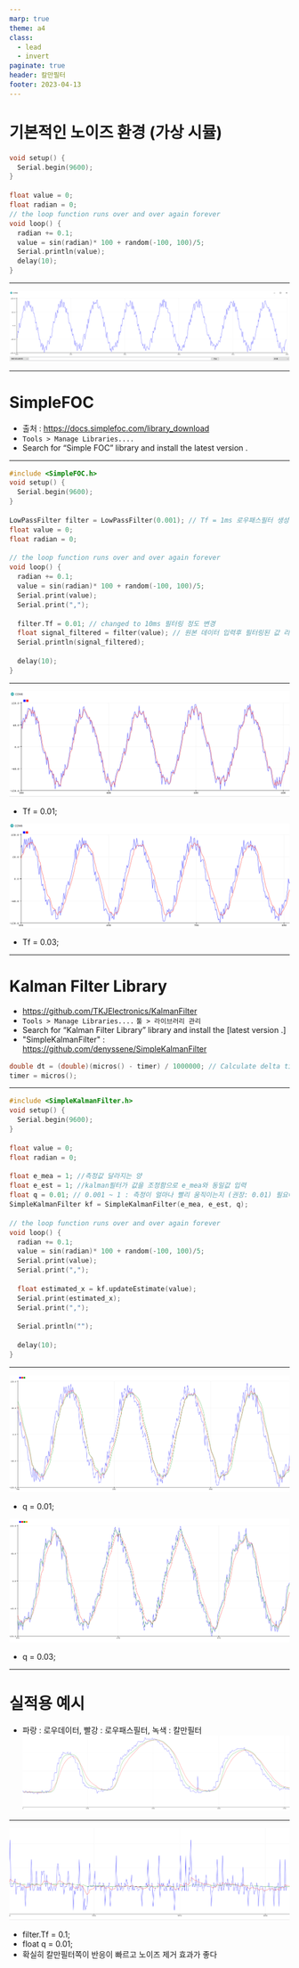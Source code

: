 ```yaml
---
marp: true
theme: a4
class:
  - lead
  - invert
paginate: true
header: 칼만필터
footer: 2023-04-13
---
```


# 기본적인 노이즈 환경 (가상 시뮬)
```c++
void setup() {
  Serial.begin(9600);
}

float value = 0;
float radian = 0;
// the loop function runs over and over again forever
void loop() {
  radian += 0.1;
  value = sin(radian)* 100 + random(-100, 100)/5;
  Serial.println(value);
  delay(10);
}
```

---

![](../../Marp_images/Arduino/noise1.png)

---

# SimpleFOC
- 출처 : https://docs.simplefoc.com/library_download
- ```Tools > Manage Libraries....```
- Search for “Simple FOC” library and install the latest version .

---

```C++
#include <SimpleFOC.h>
void setup() {
  Serial.begin(9600);
}

LowPassFilter filter = LowPassFilter(0.001); // Tf = 1ms 로우패스필터 생성
float value = 0;
float radian = 0;

// the loop function runs over and over again forever
void loop() {
  radian += 0.1;
  value = sin(radian)* 100 + random(-100, 100)/5;
  Serial.print(value);
  Serial.print(",");
  
  filter.Tf = 0.01; // changed to 10ms 필터링 정도 변경
  float signal_filtered = filter(value); // 원본 데이터 입력후 필터링된 값 리턴
  Serial.println(signal_filtered);
  
  delay(10);
}
```

---

![h:250](../../Marp_images/Arduino/simpleFOC1.png)
- Tf = 0.01;

![h:250](../../Marp_images/Arduino/simpleFOC2.png)
- Tf = 0.03;

---

# Kalman Filter Library

- https://github.com/TKJElectronics/KalmanFilter
- ```Tools > Manage Libraries....``` ```툴 > 라이브러리 관리```
- Search for “Kalman Filter Library” library and install the [latest version .]
- "SimpleKalmanFilter" : https://github.com/denyssene/SimpleKalmanFilter
``` c++
double dt = (double)(micros() - timer) / 1000000; // Calculate delta time
timer = micros(); 
```

---

```C++
#include <SimpleKalmanFilter.h>
void setup() {
  Serial.begin(9600);
}

float value = 0;
float radian = 0;

float e_mea = 1; //측정값 달라지는 양
float e_est = 1; //kalman필터가 값을 조정함으로 e_mea와 동일값 입력
float q = 0.01; // 0.001 ~ 1 : 측정이 얼마나 빨리 움직이는지 (권장: 0.01) 필요에 따라 조정
SimpleKalmanFilter kf = SimpleKalmanFilter(e_mea, e_est, q);

// the loop function runs over and over again forever
void loop() {
  radian += 0.1;
  value = sin(radian)* 100 + random(-100, 100)/5;
  Serial.print(value);
  Serial.print(",");
  
  float estimated_x = kf.updateEstimate(value);
  Serial.print(estimated_x);
  Serial.print(",");
  
  Serial.println("");
  
  delay(10);
}
```

---

![h:250](../../Marp_images/Arduino/Kalman1.png)
- q = 0.01;

![h:250](../../Marp_images/Arduino/Kalman2.png)
- q = 0.03;

---

# 실적용 예시
- 파랑 : 로우데이터, 빨강 : 로우패스필터, 녹색 : 칼만필터
![h:250](../../Marp_images/Arduino/Kalman3.png)

---

![h:250](../../Marp_images/Arduino/Kalman4.png)
- filter.Tf = 0.1;
- float q = 0.01;
- 확실히 칼만필터쪽이 반응이 빠르고 노이즈 제거 효과가 좋다